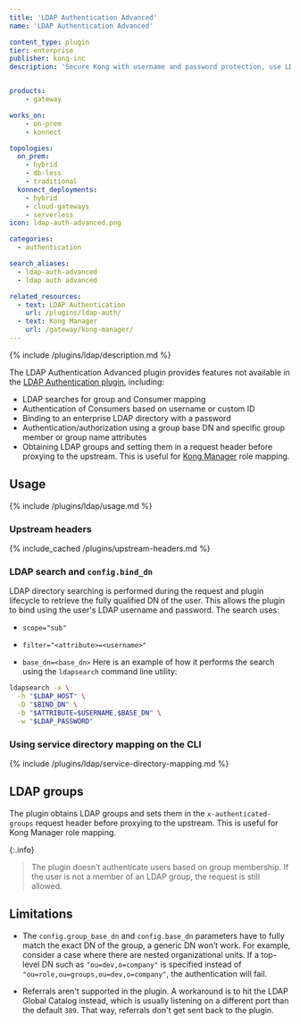 ```yaml
---
title: 'LDAP Authentication Advanced'
name: 'LDAP Authentication Advanced'

content_type: plugin
tier: enterprise
publisher: kong-inc
description: 'Secure Kong with username and password protection, use LDAP search and service directory mapping'


products:
    - gateway

works_on:
    - on-prem
    - konnect

topologies:
  on_prem:
    - hybrid
    - db-less
    - traditional
  konnect_deployments:
    - hybrid
    - cloud-gateways
    - serverless
icon: ldap-auth-advanced.png

categories:
  - authentication

search_aliases:
  - ldap-auth-advanced
  - ldap auth advanced

related_resources:
  - text: LDAP Authentication
    url: /plugins/ldap-auth/
  - text: Kong Manager
    url: /gateway/kong-manager/
---
```


{% include /plugins/ldap/description.md %}

The LDAP Authentication Advanced plugin
provides features not available in the [LDAP Authentication plugin](/plugins/ldap-auth/), including:
* LDAP searches for group and Consumer mapping
* Authentication of Consumers based on username or custom ID
* Binding to an enterprise LDAP directory with a password
* Authentication/authorization using a group base DN and specific group member or group name attributes
* Obtaining LDAP groups and setting them in a request header before proxying to the upstream. This is useful for [Kong Manager](/gateway/kong-manager/) role mapping.

## Usage

{% include /plugins/ldap/usage.md %}

### Upstream headers

{% include_cached /plugins/upstream-headers.md %}

### LDAP search and `config.bind_dn`

LDAP directory searching is performed during the request and plugin lifecycle to retrieve the fully qualified DN of the user. 
This allows the plugin to bind using the user's LDAP username and password.
The search uses:

* `scope="sub"`

* `filter="<attribute>=<username>"`

* `base_dn=<base_dn>`
Here is an example of how it performs the search using the `ldapsearch` command line utility:

```bash
ldapsearch -x \
  -h "$LDAP_HOST" \
  -D "$BIND_DN" \
  -b "$ATTRIBUTE=$USERNAME,$BASE_DN" \
  -w "$LDAP_PASSWORD"
```

### Using service directory mapping on the CLI

{% include /plugins/ldap/service-directory-mapping.md %}

## LDAP groups

The plugin obtains LDAP groups and sets them in the `x-authenticated-groups` request header before proxying to the upstream. 
This is useful for Kong Manager role mapping.

{:.info}
> The plugin doesn’t authenticate users based on group membership. If the user is not a member of an LDAP group, the request is still allowed.

## Limitations

* The `config.group_base_dn` and `config.base_dn` parameters have to fully match the exact DN of the group, 
a generic DN won’t work. 
For example, consider a case where there are nested organizational units. If a
top-level DN such as `"ou=dev,o=company"` is specified instead of
`"ou=role,ou=groups,ou=dev,o=company"`, the authentication will fail.

* Referrals aren't supported in the plugin. A workaround is
to hit the LDAP Global Catalog instead, which is usually listening on a
different port than the default `389`. That way, referrals don't get sent
back to the plugin.

